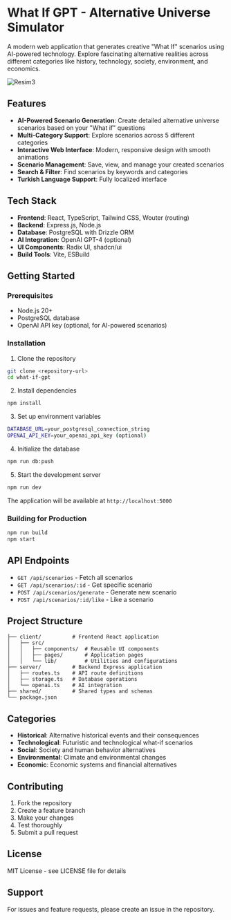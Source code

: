 # What If GPT - Alternative Universe Simulator

A modern web application that generates creative "What If" scenarios using AI-powered technology. Explore fascinating alternative realities across different categories like history, technology, society, environment, and economics.

![Resim3](https://github.com/user-attachments/assets/53281632-37f2-4274-ac46-e4caf4478e86)


## Features

- **AI-Powered Scenario Generation**: Create detailed alternative universe scenarios based on your "What if" questions
- **Multi-Category Support**: Explore scenarios across 5 different categories
- **Interactive Web Interface**: Modern, responsive design with smooth animations
- **Scenario Management**: Save, view, and manage your created scenarios
- **Search & Filter**: Find scenarios by keywords and categories
- **Turkish Language Support**: Fully localized interface

## Tech Stack

- **Frontend**: React, TypeScript, Tailwind CSS, Wouter (routing)
- **Backend**: Express.js, Node.js
- **Database**: PostgreSQL with Drizzle ORM
- **AI Integration**: OpenAI GPT-4 (optional)
- **UI Components**: Radix UI, shadcn/ui
- **Build Tools**: Vite, ESBuild

## Getting Started

### Prerequisites

- Node.js 20+
- PostgreSQL database
- OpenAI API key (optional, for AI-powered scenarios)

### Installation

1. Clone the repository
```bash
git clone <repository-url>
cd what-if-gpt
```

2. Install dependencies
```bash
npm install
```

3. Set up environment variables
```bash
DATABASE_URL=your_postgresql_connection_string
OPENAI_API_KEY=your_openai_api_key (optional)
```

4. Initialize the database
```bash
npm run db:push
```

5. Start the development server
```bash
npm run dev
```

The application will be available at `http://localhost:5000`

### Building for Production

```bash
npm run build
npm start
```

## API Endpoints

- `GET /api/scenarios` - Fetch all scenarios
- `GET /api/scenarios/:id` - Get specific scenario
- `POST /api/scenarios/generate` - Generate new scenario
- `POST /api/scenarios/:id/like` - Like a scenario

## Project Structure

```
├── client/          # Frontend React application
│   ├── src/
│   │   ├── components/  # Reusable UI components
│   │   ├── pages/       # Application pages
│   │   └── lib/         # Utilities and configurations
├── server/          # Backend Express application
│   ├── routes.ts    # API route definitions
│   ├── storage.ts   # Database operations
│   └── openai.ts    # AI integration
├── shared/          # Shared types and schemas
└── package.json
```

## Categories

- **Historical**: Alternative historical events and their consequences
- **Technological**: Futuristic and technological what-if scenarios
- **Social**: Society and human behavior alternatives
- **Environmental**: Climate and environmental changes
- **Economic**: Economic systems and financial alternatives

## Contributing

1. Fork the repository
2. Create a feature branch
3. Make your changes
4. Test thoroughly
5. Submit a pull request

## License

MIT License - see LICENSE file for details

## Support

For issues and feature requests, please create an issue in the repository.
